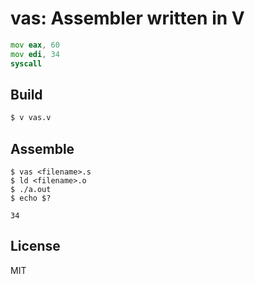
# vas: Assembler written in V

```asm
mov eax, 60
mov edi, 34
syscall
```

## Build
```sh
$ v vas.v
```

## Assemble
```
$ vas <filename>.s
$ ld <filename>.o
$ ./a.out
$ echo $?

34
```

## License
MIT
